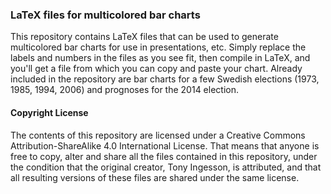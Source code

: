 ### LaTeX files for multicolored bar charts 
This repository contains LaTeX files that can be used to generate multicolored
bar charts for use in presentations, etc. Simply replace the labels and numbers
in the files as you see fit, then compile in LaTeX, and you'll get a file from
which you can copy and paste your chart. Already included in the repository are
bar charts for a few Swedish elections (1973, 1985, 1994, 2006) and prognoses
for the 2014 election. 

#### Copyright License 
The contents of this repository are licensed under a Creative Commons
Attribution-ShareAlike 4.0 International License. That means that anyone is
free to copy, alter and share all the files contained in this repository, under
the condition that the original creator, Tony Ingesson, is attributed, and that
all resulting versions of these files are shared under the same license.

